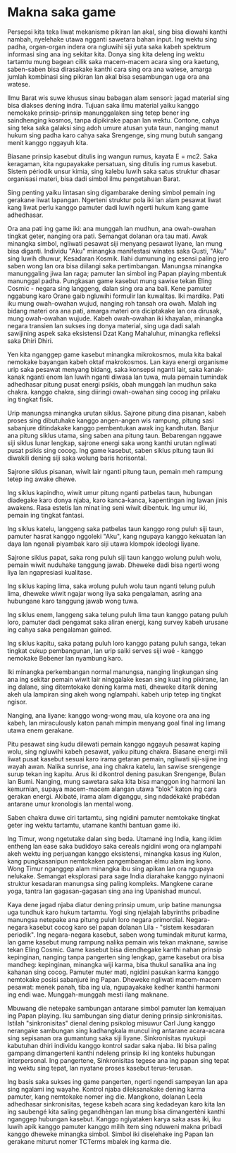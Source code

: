 # Makna saka game

Persepsi kita teka liwat mekanisme pikiran lan akal, sing bisa diowahi kanthi nambah, nyelehake utawa ngganti sawetara bahan input. Ing wektu sing padha, organ-organ indera ora ngluwihi siji yuta saka kabeh spektrum informasi sing ana ing sekitar kita. Donya sing kita deleng ing wektu tartamtu mung bagean cilik saka macem-macem acara sing ora kaetung, saben-saben bisa dirasakake kanthi cara sing ora ana watese, amarga jumlah kombinasi sing pikiran lan akal bisa sesambungan uga ora ana watese.

Ilmu Barat wis suwe khusus sinau babagan alam sensori: jagad material sing bisa diakses dening indra. Tujuan saka ilmu material yaiku kanggo nemokake prinsip-prinsip manunggalaken sing tetep bener ing saindhenging kosmos, tanpa dipikirake papan lan wektu. Contone, cahya sing teka saka galaksi sing adoh umure atusan yuta taun, nanging manut hukum sing padha karo cahya saka Srengenge, sing mung butuh sangang menit kanggo nggayuh kita.

Biasane prinsip kasebut ditulis ing wangun rumus, kayata E = mc2. Saka keragaman, kita ngupayakake persatuan, sing ditulis ing rumus kasebut. Sistem périodik unsur kimia, sing kalebu luwih saka satus struktur dhasar organisasi materi, bisa dadi simbol ilmu pengetahuan Barat.

Sing penting yaiku lintasan sing digambarake dening simbol pemain ing gerakane liwat lapangan. Ngerteni struktur pola iki lan alam pesawat liwat kang liwat perlu kanggo pamuter dadi luwih ngerti hukum kang game adhedhasar.

Ora ana pati ing game iki: ana munggah lan mudhun, ana owah-owahan tingkat geter, nanging ora pati. Semangat dolanan ora tau mati. Awak minangka simbol, ngliwati pesawat siji menyang pesawat liyane, lan mung bisa diganti. Individu "Aku" minangka manifestasi winates saka Gusti, "Aku" sing luwih dhuwur, Kesadaran Kosmik. Ilahi dumunung ing esensi paling jero saben wong lan ora bisa diilangi saka pertimbangan. Manungsa minangka manunggaling jiwa lan raga; pamuter lan simbol ing Papan playing mbentuk manunggal padha. Pungkasan game kasebut mung sawise tekan Eling Cosmic - negara sing langgeng, dalan sing ora ana bali. Kene pamuter nggabung karo Orane gaib ngluwihi formulir lan kuwalitas. Iki mardika. Pati iku mung owah-owahan wujud, nanging roh tansah ora owah. Malah ing bidang materi ora ana pati, amarga materi ora diciptakake lan ora dirusak, mung owah-owahan wujude. Kabeh owah-owahan iki khayalan, minangka negara transien lan sukses ing donya material, sing uga dadi salah sawijining aspek saka eksistensi Dzat Kang Mahaluhur, minangka refleksi saka Dhiri Dhiri.

Yen kita nganggep game kasebut minangka mikrokosmos, mula kita bakal nemokake bayangan kabeh oktaf makrokosmos. Lan kaya energi organisme urip saka pesawat menyang bidang, saka konsepsi nganti lair, saka kanak-kanak nganti enom lan luwih nganti diwasa lan tuwa, mula pemain tumindak adhedhasar pitung pusat energi psikis, obah munggah lan mudhun saka chakra. kanggo chakra, sing diiringi owah-owahan sing cocog ing prilaku ing tingkat fisik.

Urip manungsa minangka urutan siklus. Sajrone pitung dina pisanan, kabeh proses sing dibutuhake kanggo angen-angen wis rampung, pitung sasi sabanjure ditindakake kanggo pembentukan awak ing kandhutan. Banjur ana pitung siklus utama, sing saben ana pitung taun. Bebarengan nggawe siji siklus lunar lengkap, sajrone energi saka wong kanthi urutan ngliwati pusat psikis sing cocog. Ing game kasebut, saben siklus pitung taun iki diwakili dening siji saka wolung baris horisontal.

Sajrone siklus pisanan, wiwit lair nganti pitung taun, pemain meh rampung tetep ing awake dhewe.

Ing siklus kapindho, wiwit umur pitung nganti patbelas taun, hubungan diadegake karo donya njaba, karo kanca-kanca, kapentingan ing lawan jinis awakens. Rasa estetis lan minat ing seni wiwit dibentuk. Ing umur iki, pemain ing tingkat fantasi.

Ing siklus katelu, langgeng saka patbelas taun kanggo rong puluh siji taun, pamuter hasrat kanggo nggoleki "Aku", kang ngupaya kanggo kekuatan lan daya lan ngenali piyambak karo siji utawa klompok ideologi liyane.

Sajrone siklus papat, saka rong puluh siji taun kanggo wolung puluh wolu, pemain wiwit nuduhake tanggung jawab. Dheweke dadi bisa ngerti wong liya lan ngapresiasi kualitase.

Ing siklus kaping lima, saka wolung puluh wolu taun nganti telung puluh lima, dheweke wiwit ngajar wong liya saka pengalaman, asring ana hubungane karo tanggung jawab wong tuwa.

Ing siklus enem, langgeng saka telung puluh lima taun kanggo patang puluh loro, pamuter dadi pengamat saka aliran energi, kang survey kabeh urusane ing cahya saka pengalaman gained.

Ing siklus kapitu, saka patang puluh loro kanggo patang puluh sanga, tekan tingkat cukup pembangunan, lan urip saiki serves siji waé - kanggo nemokake Bebener lan nyambung karo.

Iki minangka perkembangan normal manungsa, nanging lingkungan sing ana ing sekitar pemain wiwit lair ninggalake kesan sing kuat ing pikirane, lan ing dalane, sing ditemtokake dening karma mati, dheweke ditarik dening akeh ula lampiran sing akeh wong nglampahi. kabeh urip tetep ing tingkat ngisor.

Nanging, ana liyane: kanggo wong-wong mau, ula koyone ora ana ing kabeh, lan miraculously katon panah mimpin menyang goal final ing limang utawa enem gerakane.

Pitu pesawat sing kudu dilewati pemain kanggo nggayuh pesawat kaping wolu, sing ngluwihi kabeh pesawat, yaiku pitung chakra. Biasane energi mili liwat pusat kasebut sesuai karo irama getaran pemain, ngliwati siji-sijine ing wayah awan. Nalika sunrise, ana ing chakra katelu, lan sawise srengenge surup tekan ing kapitu. Arus iki dikontrol dening pasukan Srengenge, Bulan lan Bumi. Nanging, mung sawetara saka kita bisa manggon ing harmoni lan kemurnian, supaya macem-macem alangan utawa "blok" katon ing cara gerakan energi. Akibaté, irama alam diganggu, sing ndadékaké prabédan antarane umur kronologis lan mental wong.

Saben chakra duwe ciri tartamtu, sing ngidini pamuter nemtokake tingkat geter ing wektu tartamtu, utamane kanthi bantuan game iki.

Ing Timur, wong ngetutake dalan sing beda. Utamané ing India, kang iklim entheng lan ease saka budidoyo saka cereals ngidini wong ora nglampahi akeh wektu ing perjuangan kanggo eksistensi, minangka kasus ing Kulon, kang pungkasanipun nemtokaken pangembangan èlmu alam ing kono. Wong Timur nganggep alam minangka ibu sing apikan lan ora ngupaya nelukake. Semangat eksplorasi para sage India diarahake kanggo nyinaoni struktur kesadaran manungsa sing paling kompleks. Mangkene carane yoga, tantra lan gagasan-gagasan sing ana ing Upanishad muncul.

Kaya dene jagad njaba diatur dening prinsip umum, urip batine manungsa uga tundhuk karo hukum tartamtu. Yogi sing njelajah labyrinths pribadine manungsa netepake ana pitung puluh loro negara primordial. Negara-negara kasebut cocog karo sel papan dolanan Lila - "sistem kesadaran periodik". Ing negara-negara kasebut, saben wong tumindak miturut karma, lan game kasebut mung rampung nalika pemain wis tekan maknane, sawise tekan Eling Cosmic. Game kasebut bisa diendhegake kanthi nahan prinsip kepinginan, nanging tanpa pangerten sing lengkap, game kasebut ora bisa mandheg: kepinginan, minangka wiji karma, bisa thukul sanalika ana ing kahanan sing cocog. Pamuter muter mati, ngidini pasukan karma kanggo nemtokake posisi sabanjuré ing Papan. Dheweke ngliwati macem-macem pesawat: menek panah, tiba ing ula, ngupayakake kedher kanthi harmoni ing endi wae. Munggah-munggah mesti ilang maknane.

Mbuwang die netepake sambungan antarane simbol pamuter lan kemajuan ing Papan playing. Iku sambungan sing diatur dening prinsip sinkronisitas. Istilah "sinkronisitas" dienal dening psikolog misuwur Carl Jung kanggo nerangake sambungan sing kadhangkala muncul ing antarane acara-acara sing sepisanan ora gumantung saka siji liyane. Sinkronisitas nyukupi kabutuhan dhiri individu kanggo kontrol sadar saka njaba. Iki bisa paling gampang dimangerteni kanthi ndeleng prinsip iki ing konteks hubungan interpersonal. Ing pangertene, Sinkronisitas tegese ana ing papan sing tepat ing wektu sing tepat, lan nyatane proses kasebut terus-terusan.

Ing basis saka sukses ing game pangerten, ngerti ngendi sampeyan lan apa sing ngalami ing wayahe. Kontrol njaba dileksanakake dening karma pamuter, kang nemtokake nomer ing die. Mangkono, dolanan Leela adhedhasar sinkronisitas, tegese kabeh acara sing kedadeyan karo kita lan ing saubengé kita saling gegandhèngan lan mung bisa dimangertèni kanthi nganggep hubungan kasebut. Kanggo ngiyataken karya saka asas iki, iku luwih apik kanggo pamuter kanggo milih item sing nduweni makna pribadi kanggo dheweke minangka simbol. Simbol iki diselehake ing Papan lan gerakane miturut nomer TCTerms mbalek ing karma die.
